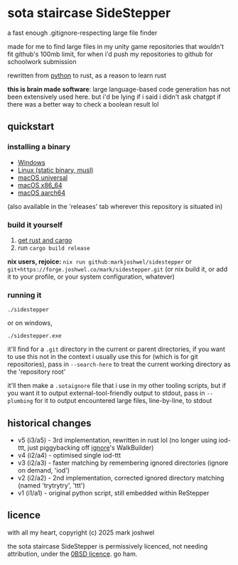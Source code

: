 # sota staircase SideStepper

a fast enough .gitignore-respecting large file finder

made for me to find large files in my unity game repositories that wouldn't
fit github's 100mb limit, for when i'd push my repositories to github for
schoolwork submission

rewritten from [python](https://forge.joshwel.co/mark/sota/src/branch/main/sidestepper.py)
to rust, as a reason to learn rust

**this is brain made software**: large language-based code generation has not
been extensively used here. but i'd be lying if i said i didn't ask chatgpt if
there was a better way to check a boolean result lol

## quickstart

### installing a binary

- [Windows](https://forge.joshwel.co/mark/sidestepper/releases/download/latest/sidestepper-windows-x86_64.exe)
- [Linux (static binary, musl)](https://forge.joshwel.co/mark/sidestepper/releases/download/latest/sidestepper-linux-x86_64)
- [macOS universal](https://forge.joshwel.co/mark/sidestepper/releases/download/latest/sidestepper-macos-universal)
- [macOS x86_64](https://forge.joshwel.co/mark/sidestepper/releases/download/latest/sidestepper-macos-x86_84)
- [macOS aarch64](https://forge.joshwel.co/mark/sidestepper/releases/download/latest/sidestepper-macos-aarch64)

(also available in the 'releases' tab wherever this repository is situated in)

### build it yourself

1. [get rust and cargo](https://doc.rust-lang.org/cargo/getting-started/installation.html#install-rust-and-cargo)
2. run `cargo build release`

**nix users, rejoice:** `nix run github:markjoshwel/sidestepper` or
`git+https://forge.joshwel.co/mark/sidestepper.git` (or nix build it, or add it
to your profile, or your system configuration, whatever)

### running it

```text
./sidestepper
```

or on windows,

```text
./sidestepper.exe
```

it'll find for a `.git` directory in the current or parent directories, if you
want to use this not in the context i usually use this for (which is for git
repositories), pass in `--search-here` to treat the current working directory
as the 'repository root'

it'll then make a `.sotaignore` file that i use in my other tooling scripts,
but if you want it to output external-tool-friendly output to stdout, pass in
`--plumbing` for it to output encountered large files, line-by-line, to stdout

## historical changes

- v5 (i3/a5) - 3rd implementation, rewritten in rust lol (no longer using iod-ttt,
  just piggybacking off [ignore](https://crates.io/crates/ignore)'s WalkBuilder)
- v4 (i2/a4) - optimised single iod-ttt
- v3 (i2/a3) - faster matching by remembering ignored directories (ignore on demand, 'iod')
- v2 (i2/a2) - 2nd implementation, corrected ignored directory matching (named 'trytrytry', 'ttt')
- v1 (i1/a1) - original python script, still embedded within ReStepper

## licence

with all my heart, copyright (c) 2025 mark joshwel

the sota staircase SideStepper is permissively licenced, not needing
attribution, under the [0BSD licence](LICENCE). go ham.
